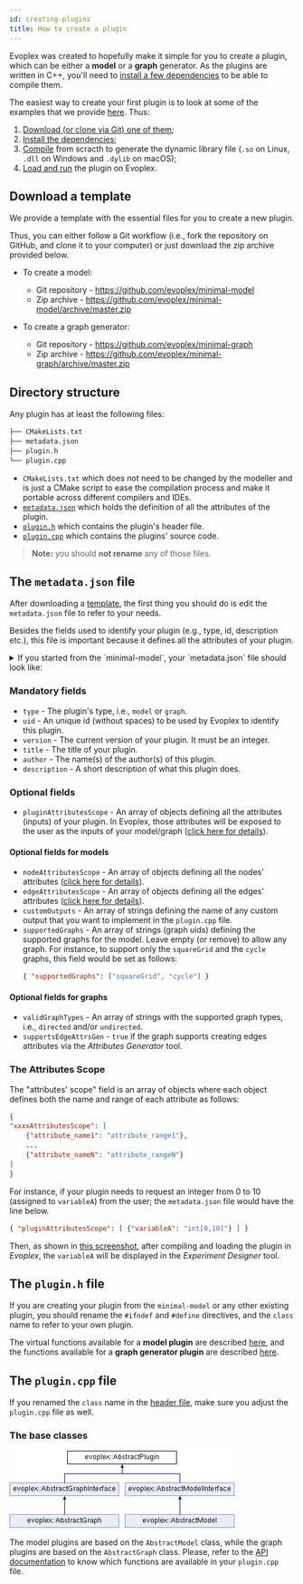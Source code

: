 ```yaml
---
id: creating-plugins
title: How to create a plugin
---
```


Evoplex was created to hopefully make it simple for you to create a plugin, which can be either a **model** or a **graph** generator. As the plugins are written in C++, you'll need to [install a few dependencies](installing-dependencies) to be able to compile them.

The easiest way to create your first plugin is to look at some of the examples that we provide [here](example-plugins). Thus:
1. [Download (or clone via Git) one of them](example-plugins);
2. [Install the dependencies](installing-dependencies);
3. [Compile](compiling-plugins) from scracth to generate the dynamic library file (`.so` on Linux, `.dll` on Windows and `.dylib` on macOS);
4. [Load and run](running-plugins) the plugin on Evoplex.

## Download a template

We provide a template with the essential files for you to create a new plugin.

Thus, you can either follow a Git workflow (i.e., fork the repository on GitHub, and clone it to your computer) or just download the zip archive provided below.

* To create a model:
    * Git repository - https://github.com/evoplex/minimal-model
    * Zip archive - https://github.com/evoplex/minimal-model/archive/master.zip

* To create a graph generator:
    * Git repository - https://github.com/evoplex/minimal-graph
    * Zip archive - https://github.com/evoplex/minimal-graph/archive/master.zip

## Directory structure

Any plugin has at least the following files:
``` bash
├── CMakeLists.txt
├── metadata.json
├── plugin.h
└── plugin.cpp
```

* `CMakeLists.txt` which does not need to be changed by the modeller and is just a CMake script to ease the compilation process and make it portable across different compilers and IDEs.
* [`metadata.json`](#the-metadatajson-file) which holds the definition of all the attributes of the plugin.
* [`plugin.h`](#the-pluginh-file) which contains the plugin's header file.
* [`plugin.cpp`](#the-plugincpp-file) which contains the plugins' source code.

> **Note:** you should **not rename** any of those files.

## The `metadata.json` file

After downloading a [template](#download-a-template), the first thing you should do is edit the `metadata.json` file to refer to your needs.

Besides the fields used to identify your plugin (e.g., type, id, description etc.), this file is important because it defines all the attributes of your plugin.

<details>
<summary>
If you started from the `minimal-model`, your `metadata.json` file should look like:
</summary>
``` json
{
  "type": "model",
  "uid": "minimalModel",
  "version": 1,
  "title": "Mininal Model",
  "author": "Evoplex Team",
  "description": "This is a mininal example of a model plugin for Evoplex.",

  "pluginAttributesScope": [],
  "nodeAttributesScope": [],
  "edgeAttributesScope": [],

  "supportedGraphs": [],
  "customOutputs": []
}
```
</details>

<details>
<summary>
If you started from the `minimal-graph`, your `metadata.json` file should look like:
</summary>
``` json
{
  "type": "graph",
  "uid": "minimalGraph",
  "version": 1,
  "title": "Mininal Graph",
  "author": "Evoplex Team",
  "description": "This is a mininal example of a graph plugin for Evoplex.",

  "pluginAttributesScope": [],
  "supportsEdgeAttrsGen": true,
  "validGraphTypes": ["undirected", "directed"]
}
```
</details>

### Mandatory fields
* `type` - The plugin's type, i.e., `model` or `graph`.
* `uid` - An unique id (without spaces) to be used by Evoplex to identify this plugin.
* `version` - The current version of your plugin. It must be an integer.
* `title` - The title of your plugin.
* `author` - The name(s) of the author(s) of this plugin.
* `description` - A short description of what this plugin does.

### Optional fields
* `pluginAttributesScope` - An array of objects defining all the attributes (inputs) of your plugin. In Evoplex, those attributes will be exposed to the user as the inputs of your model/graph ([click here for details](#the-attributes-scope)).

#### Optional fields for models
* `nodeAttributesScope` - An array of objects defining all the nodes' attributes ([click here for details](#the-attributes-scope)).
* `edgeAttributesScope` - An array of objects defining all the edges' attributes ([click here for details](#the-attributes-scope)).
* `customOutputs` - An array of strings defining the name of any custom output that you want to implement in the `plugin.cpp` file.
* `supportedGraphs` - An array of strings (graph uids) defining the supported graphs for the model. Leave empty (or remove) to allow any graph. For instance, to support only the `squareGrid` and the `cycle` graphs, this field would be set as follows:
    ```json
    { "supportedGraphs": ["squareGrid", "cycle"] }
    ```

#### Optional fields for graphs
* `validGraphTypes` - An array of strings with the supported graph types, i.e., `directed` and/or `undirected`.
* `supportsEdgeAttrsGen` - `true` if the graph supports creating edges attributes via the *Attributes Generator* tool.


### The Attributes Scope

The "attributes' scope" field is an array of objects where each object defines both the name and range of each attribute as follows:
```json
{
"xxxxAttributesScope": [
    {"attribute_name1": "attribute_range1"},
    ...
    {"attribute_nameN": "attribute_rangeN"}
]
}
```

For instance, if your plugin needs to request an integer from 0 to 10 (assigned to `variableA`) from the user; the `metadata.json` file would have the line below.
```json
{ "pluginAttributesScope": [ {"variableA": "int[0,10]"} ] }
```
Then, as shown in <a href="/img/screenshots/021/experimentDesigner.png" target="_blank">this screenshot</a>, after compiling and loading the plugin in *Evoplex*, the `variableA` will be displayed in the *Experiment Designer* tool.


## The `plugin.h` file

If you are creating your plugin from the `minimal-model` or any other existing plugin, you should rename the `#ifndef` and `#define` directives, and the `class` name to refer to your own plugin.

The virtual functions available for a **model plugin** are described <a href="https://github.com/evoplex/minimal-model/blob/master/plugin.h" target="_blank">here</a>, and the functions available for a **graph generator plugin** are described <a href="https://github.com/evoplex/minimal-graph/blob/master/plugin.h" target="_blank">here</a>.


## The `plugin.cpp` file

If you renamed the `class` name in the [header file](#the-pluginh-file), make sure you adjust the `plugin.cpp` file as well.

### The base classes

<img src="/api/0.2.1/classevoplex_1_1AbstractPlugin.png" />

The model plugins are based on the `AbstractModel` class, while the graph plugins are based on the `AbstractGraph` class. Please, refer to the <a href="/api/0.2.1/modules.html" target="_blank">API documentation</a> to know which functions are available in your `plugin.cpp` file.

